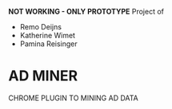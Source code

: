 **NOT WORKING - ONLY PROTOTYPE** 
Project of
- Remo Deijns
- Katherine Wimet
- Pamina Reisinger

# AD MINER

CHROME PLUGIN TO MINING AD DATA




